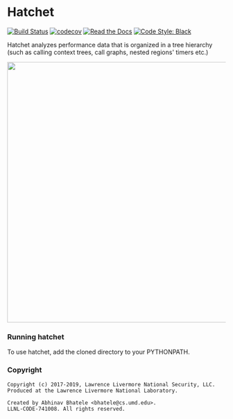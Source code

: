 Hatchet
=======

[![Build Status](https://travis-ci.com/LLNL/hatchet.svg?branch=master)](https://travis-ci.com/LLNL/hatchet)
[![codecov](https://codecov.io/gh/LLNL/hatchet/branch/master/graph/badge.svg)](https://codecov.io/gh/LLNL/hatchet)
[![Read the Docs](http://readthedocs.org/projects/hatchet/badge/?version=latest)](http://hatchet.readthedocs.io)
[![Code Style: Black](https://img.shields.io/badge/code%20style-black-000000.svg)](https://github.com/psf/black)

Hatchet analyzes performance data that is organized in a tree hierarchy (such
as calling context trees, call graphs, nested regions' timers etc.)

<p align="center">
  <img src="https://raw.githubusercontent.com/LLNL/hatchet/master/screenshot.png" width=600>
</p>

### Running hatchet

To use hatchet, add the cloned directory to your PYTHONPATH.

### Copyright

```
Copyright (c) 2017-2019, Lawrence Livermore National Security, LLC.
Produced at the Lawrence Livermore National Laboratory.

Created by Abhinav Bhatele <bhatele@cs.umd.edu>.
LLNL-CODE-741008. All rights reserved.
```
